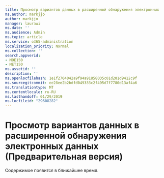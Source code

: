 ```yaml
---
title: Просмотр вариантов данных в расширенной обнаружения электронных данных (Предварительная версия)
ms.author: markjjo
author: markjjo
manager: laurawi
ms.date: ''
ms.audience: Admin
ms.topic: article
ms.service: o365-administration
localization_priority: Normal
ms.collection: ''
search.appverid:
- MOE150
- MET150
ms.assetid: ''
description: ''
ms.openlocfilehash: 1e1f2704042a9f94a91858035c01d201d9412c9f
ms.sourcegitcommit: ee28ee2b2bdfd049333c2f495d7f7780d13af4a6
ms.translationtype: MT
ms.contentlocale: ru-RU
ms.lasthandoff: 01/29/2019
ms.locfileid: "29608282"
---
```

# <a name="reviewing-case-data-in-advanced-ediscovery-preview"></a>Просмотр вариантов данных в расширенной обнаружения электронных данных (Предварительная версия)

Содержимое появится в ближайшее время.